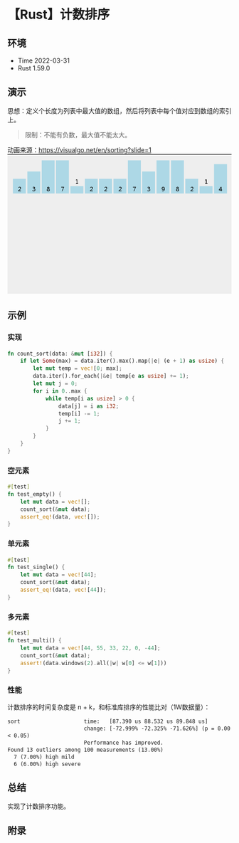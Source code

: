 # 【Rust】计数排序

## 环境

- Time 2022-03-31
- Rust 1.59.0

## 演示

思想：定义个长度为列表中最大值的数组，然后将列表中每个值对应到数组的索引上。
>限制：不能有负数，最大值不能太大。

动画来源：<https://visualgo.net/en/sorting?slide=1>
![计数排序][1]

## 示例

### 实现

```rust
fn count_sort(data: &mut [i32]) {
    if let Some(max) = data.iter().max().map(|e| (e + 1) as usize) {
        let mut temp = vec![0; max];
        data.iter().for_each(|&e| temp[e as usize] += 1);
        let mut j = 0;
        for i in 0..max {
            while temp[i as usize] > 0 {
                data[j] = i as i32;
                temp[i] -= 1;
                j += 1;
            }
        }
    }
}
```

### 空元素

```rust
#[test]
fn test_empty() {
    let mut data = vec![];
    count_sort(&mut data);
    assert_eq!(data, vec![]);
}
```

### 单元素

```rust
#[test]
fn test_single() {
    let mut data = vec![44];
    count_sort(&mut data);
    assert_eq!(data, vec![44]);
}
```

### 多元素

```rust
#[test]
fn test_multi() {
    let mut data = vec![44, 55, 33, 22, 0, -44];
    count_sort(&mut data);
    assert!(data.windows(2).all(|w| w[0] <= w[1]))
}
```

### 性能

计数排序的时间复杂度是 n + k，和标准库排序的性能比对（1W数据量）：

```text
sort                    time:   [87.390 us 88.532 us 89.848 us]
                        change: [-72.999% -72.325% -71.626%] (p = 0.00 < 0.05)
                        Performance has improved.
Found 13 outliers among 100 measurements (13.00%)
  7 (7.00%) high mild
  6 (6.00%) high severe
```

## 总结

实现了计数排序功能。

## 附录

[1]: images/count_sort.gif
